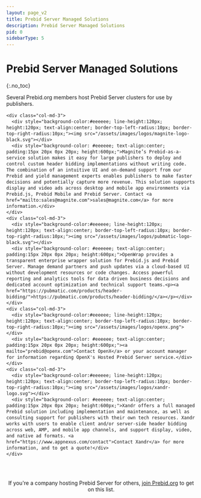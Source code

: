 ```yaml
---
layout: page_v2
title: Prebid Server Managed Solutions
description: Prebid Server Managed Solutions
pid: 0
sidebarType: 5
---
```


# Prebid Server Managed Solutions
{:.no_toc}

Several Prebid.org members host Prebid Server clusters for use by publishers.

<div class="container">
  <div class="row">

    <div class="col-md-3">
      <div style="background-color:#eeeeee; line-height:120px; height:120px; text-align:center; border-top-left-radius:10px; border-top-right-radius:10px;"><img src="/assets/images/logos/magnite-logo-black.svg"></div>
      <div style="background-color: #eeeeee; text-align:center; padding:15px 20px 0px 20px; height:600px;">Magnite’s Prebid-as-a-service solution makes it easy for large publishers to deploy and control custom header bidding implementations without writing code. The combination of an intuitive UI and on-demand support from our Prebid and yield management experts enables publishers to make faster decisions and potentially capture more revenue. This solution supports display and video ads across desktop and mobile app environments via Prebid.js, Prebid Mobile and Prebid Server. Contact <a href="mailto:sales@magnite.com">sales@magnite.com</a> for more information.</div>
    </div>
    <div class="col-md-3">
      <div style="background-color:#eeeeee; line-height:120px; height:120px; text-align:center; border-top-left-radius:10px; border-top-right-radius:10px;"><img src="/assets/images/logos/pubmatic-logo-black.svg"></div>
      <div style="background-color: #eeeeee; text-align:center; padding:15px 20px 0px 20px; height:600px;">OpenWrap provides a transparent enterprise wrapper solution for Prebid.js and Prebid Server. Manage demand partners and push updates via a cloud-based UI without development resources or code changes. Access powerful reporting and analytics tools for data driven business decisions and dedicated account optimization and technical support teams.<p><a href="https://pubmatic.com/products/header-bidding/">https://pubmatic.com/products/header-bidding/</a></p></div>
    </div>
    <div class="col-md-3">
      <div style="background-color:#eeeeee; line-height:120px; height:120px; text-align:center; border-top-left-radius:10px; border-top-right-radius:10px;"><img src="/assets/images/logos/openx.png"></div>
      <div style="background-color: #eeeeee; text-align:center; padding:15px 20px 0px 20px; height:600px;"><a mailto="prebid@openx.com">Contact OpenX</a> or your account manager for information regarding OpenX's Hosted Prebid Server service.</div>
    </div>
    <div class="col-md-3">
      <div style="background-color:#eeeeee; line-height:120px; height:120px; text-align:center; border-top-left-radius:10px; border-top-right-radius:10px;"><img src="/assets/images/logos/xandr-logo.svg"></div>
      <div style="background-color: #eeeeee; text-align:center; padding:15px 20px 0px 20px; height:600px;">Xandr offers a full managed Prebid solution including implementation and maintenance, as well as consulting support for publishers with their own tech resources. Xandr works with users to enable client and/or server-side header bidding across web, AMP, and mobile app channels, and support display, video, and native ad formats. <a href="https://www.appnexus.com/contact">Contact Xandr</a> for more information, and to get a quote!</div>
    </div>
  </div>

  <div class="row" style="padding-top:30px;">
    <div class="col-sm-2">&nbsp;</div>
    <div class="col-sm-10" style="text-align:center">If you're a company hosting Prebid Server for others, <a href="https://prebid.org/membership/">join Prebid.org</a> to get on this list.</div>
    <div class="col-sm-2">&nbsp;</div>
  </div>
</div>
